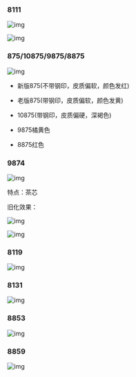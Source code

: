 ### 8111
![img](图/8111.jpg)

![img](图/旧化后8111.jpg)

### 875/10875/9875/8875

![img](图/875.jpg)

- 新版875(不带钢印，皮质偏软，颜色发红)
- 老版875(带钢印，皮质偏软，颜色发黄)

- 10875(带钢印，皮质偏硬，深褐色)
- 9875橘黄色
- 8875红色

### 9874

![img](图/9874.webp)

特点：茶芯

旧化效果：

![img](图/9874.jpeg)

![img](图/9874_2.jpeg)

### 8119

![img](图/8119.jpg)

### 8131
![img](图/8131.jpg)

### 8853
![img](图/8853.jpg)

### 8859
![img](图/8859.jpg)



